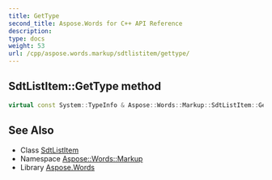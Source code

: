 ```yaml
---
title: GetType
second_title: Aspose.Words for C++ API Reference
description: 
type: docs
weight: 53
url: /cpp/aspose.words.markup/sdtlistitem/gettype/
---
```

## SdtListItem::GetType method




```cpp
virtual const System::TypeInfo & Aspose::Words::Markup::SdtListItem::GetType() const override
```

## See Also

* Class [SdtListItem](../)
* Namespace [Aspose::Words::Markup](../../)
* Library [Aspose.Words](../../../)

